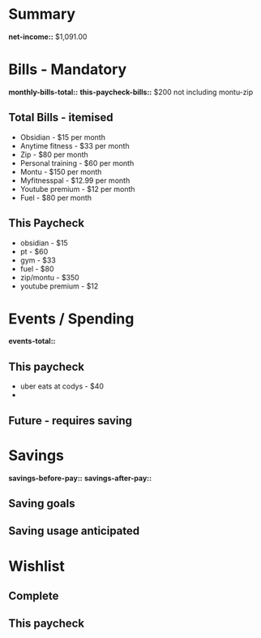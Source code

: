 # Summary

**net-income::** $1,091.00

# Bills - Mandatory

**monthly-bills-total::**
**this-paycheck-bills::** $200 not including montu-zip

## Total Bills  - itemised

- Obsidian - $15 per month
- Anytime fitness - $33 per month
- Zip - $80 per month
- Personal training - $60 per month
- Montu - $150 per month
- Myfitnesspal - $12.99 per month
- Youtube premium - $12 per month
- Fuel - $80 per month

## This Paycheck


- obsidian - $15
- pt - $60
- gym - $33
- fuel - $80
- zip/montu - $350
- youtube premium - $12

# Events / Spending

**events-total::**

## This paycheck
- uber eats at codys  - $40
- 

## Future - requires saving

# Savings

**savings-before-pay::**
**savings-after-pay::**

## Saving goals

## Saving usage anticipated



# Wishlist

## Complete

## This paycheck